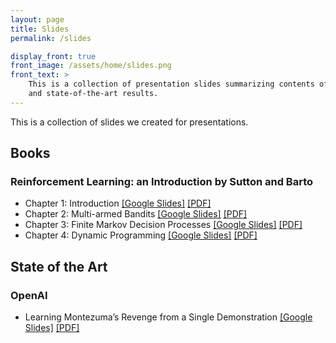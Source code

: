 ```yaml
---
layout: page
title: Slides
permalink: /slides

display_front: true
front_image: /assets/home/slides.png
front_text: >
    This is a collection of presentation slides summarizing contents of books
    and state-of-the-art results.
---
```


This is a collection of slides we created for presentations.

## Books

### Reinforcement Learning: an Introduction by Sutton and Barto

* Chapter 1: Introduction [[Google Slides]](https://docs.google.com/presentation/d/e/2PACX-1vRfSkKPoU3I9mnJKeCEiO8u7EQNMN_I3XN-g71kl8aIB47zlVzOg5DJKy2kTEEzVZGVYhkUuuArTqo7/pub?start=false&loop=false&delayms=3000) [[PDF]](/slides/book/sutton-barto/01.pdf)
* Chapter 2: Multi-armed Bandits [[Google Slides]](https://docs.google.com/presentation/d/e/2PACX-1vQkK_UjtJZ1NmLqAsHoaf41tmwPHma2tlVKh9mbdMWj-31Huo9M_yaL1-x7C-JaC7GOpRfdKYnZ6lw2/pub?start=false&loop=false&delayms=3000) [[PDF]](/slides/book/sutton-barto/02.pdf)
* Chapter 3: Finite Markov Decision Processes [[Google Slides]](https://docs.google.com/presentation/d/e/2PACX-1vTU4-wObYIs5m2ByIAmbZzm8zQUMmTLvs6SnENVZnVaMzdRDK9JyvNhxbtUeuuTkynR9z-EbyAFCjz-/pub?start=false&loop=false&delayms=3000) [[PDF]](/slides/book/sutton-barto/03.pdf)
* Chapter 4: Dynamic Programming [[Google Slides]](https://docs.google.com/presentation/d/e/2PACX-1vTOz_Y0e2IyZOaAVLcPQceHjEsbNM9uHZOhNbPF_A59ZJvJo4cDACsEq-N0T5hxXmcbeiRGn5vBRTTE/pub?start=false&loop=false&delayms=3000) [[PDF]](/slides/book/sutton-barto/04.pdf)



## State of the Art

### OpenAI

* Learning Montezuma’s Revenge from a Single Demonstration [[Google Slides]](https://docs.google.com/presentation/d/e/2PACX-1vQlUjzQ282n6810yAEYoeJCG0E0MLrNEKQl-Hkkw6o02NELV2uAFGuTS2FFu3gO0XkWO0K9B6UktiHv/pub?start=false&loop=false&delayms=3000) [[PDF]](/slides/sota/openai/learning_montezumas_revenge_from_a_single_demonstration.pdf)
